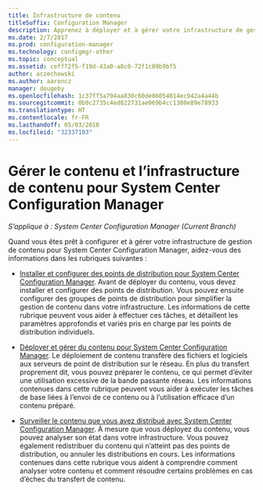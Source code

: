 ```yaml
---
title: Infrastructure de contenu
titleSuffix: Configuration Manager
description: Apprenez à déployer et à gérer votre infrastructure de gestion de contenu pour System Center Configuration Manager.
ms.date: 2/7/2017
ms.prod: configuration-manager
ms.technology: configmgr-other
ms.topic: conceptual
ms.assetid: ceff72f5-f19d-43a0-a8c0-72f1c09b9bf5
author: aczechowski
ms.author: aaroncz
manager: dougeby
ms.openlocfilehash: 1c37ff5a794aa830c60de06054014ec942a4a44b
ms.sourcegitcommit: 0b0c2735c4ed822731ae069b4cc1380e89e78933
ms.translationtype: HT
ms.contentlocale: fr-FR
ms.lasthandoff: 05/03/2018
ms.locfileid: "32337103"
---
```

# <a name="manage-content-and-content-infrastructure-for-system-center-configuration-manager"></a>Gérer le contenu et l’infrastructure de contenu pour System Center Configuration Manager

*S’applique à : System Center Configuration Manager (Current Branch)*

Quand vous êtes prêt à configurer et à gérer votre infrastructure de gestion de contenu pour System Center Configuration Manager, aidez-vous des informations dans les rubriques suivantes :  

-   [Installer et configurer des points de distribution pour System Center Configuration Manager](../../../../core/servers/deploy/configure/install-and-configure-distribution-points.md). Avant de déployer du contenu, vous devez installer et configurer des points de distribution. Vous pouvez ensuite configurer des groupes de points de distribution pour simplifier la gestion de contenu dans votre infrastructure. Les informations de cette rubrique peuvent vous aider à effectuer ces tâches, et détaillent les paramètres approfondis et variés pris en charge par les points de distribution individuels.  

-   [Déployer et gérer du contenu pour System Center Configuration Manager](../../../../core/servers/deploy/configure/deploy-and-manage-content.md). Le déploiement de contenu transfère des fichiers et logiciels aux serveurs de point de distribution sur le réseau. En plus du transfert proprement dit, vous pouvez préparer le contenu, ce qui permet d’éviter une utilisation excessive de la bande passante réseau. Les informations contenues dans cette rubrique peuvent vous aider à exécuter les tâches de base liées à l’envoi de ce contenu ou à l’utilisation efficace d’un contenu préparé.  

-   [Surveiller le contenu que vous avez distribué avec System Center Configuration Manager](../../../../core/servers/deploy/configure/monitor-content-you-have-distributed.md). À mesure que vous déployez du contenu, vous pouvez analyser son état dans votre infrastructure. Vous pouvez également redistribuer du contenu qui n’atteint pas des points de distribution, ou annuler les distributions en cours. Les informations contenues dans cette rubrique vous aident à comprendre comment analyser votre contenu et comment résoudre certains problèmes en cas d’échec du transfert de contenu.  
